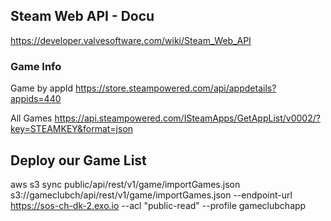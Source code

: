 
## Steam Web API - Docu

https://developer.valvesoftware.com/wiki/Steam_Web_API


### Game Info

Game by appId
https://store.steampowered.com/api/appdetails?appids=440

All Games
https://api.steampowered.com/ISteamApps/GetAppList/v0002/?key=STEAMKEY&format=json


## Deploy our Game List
aws s3 sync public/api/rest/v1/game/importGames.json s3://gameclubch/api/rest/v1/game/importGames.json --endpoint-url https://sos-ch-dk-2.exo.io --acl "public-read" --profile gameclubchapp